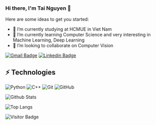 ### Hi there, I'm Tai Nguyen 👋

Here are some ideas to get you started:

- 🔭 I’m currently studying at HCMUE in Viet Nam
- 🌱 I’m currently learning Computer Science and very interesting in Machine Learning, Deep Learning 
- 👯 I’m looking to collaborate on Computer Vision

[![Gmail Badge](https://img.shields.io/badge/-taiinguyenn139-c14438?style=flat-square&logo=Gmail&logoColor=white&link=mailto:taiinguyenn139@gmail.com)](mailto:taiinguyenn139@gmail.com)
[![Linkedin Badge](https://img.shields.io/badge/-taiinguyenn-blue?style=flat-square&logo=Linkedin&logoColor=white&link=https://www.linkedin.com/in/t%C3%A0i-nguy%E1%BB%85n-25556320a/)](https://www.linkedin.com/in/t%C3%A0i-nguy%E1%BB%85n-25556320a/)

## ⚡ Technologies
![Python](https://img.shields.io/badge/-Python-black?style=flat-square&logo=Python)
![C++](https://img.shields.io/badge/-C++-00599C?style=flat-square&logo=c)
![Git](https://img.shields.io/badge/-Git-black?style=flat-square&logo=git)
![GitHub](https://img.shields.io/badge/-GitHub-181717?style=flat-square&logo=github)

![Github Stats](https://github-readme-stats.vercel.app/api?username=Taiinguyenn139&count_private=true&show_icons=true&include_all_commits=true)

![Top Langs](https://github-readme-stats.vercel.app/api/top-langs/?username=Taiinguyenn139&hide=TeX&layout=compact)

![Visitor Badge](https://visitor-badge.laobi.icu/badge?page_id=Taiinguyenn139.Taiinguyenn139)
